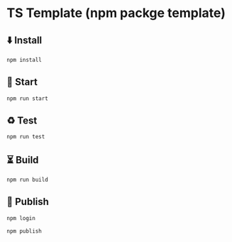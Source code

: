 # TS Template (npm packge template)


## ⬇️ Install
```sh
npm install 
```

## 🛫 Start 
```sh
npm run start 
```

## ♻️ Test 
```sh
npm run test 
```

## ⏳ Build 
```sh
npm run build 
```

## 🚀 Publish 
```sh
npm login
```

```sh
npm publish
```

